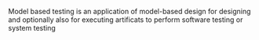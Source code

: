 Model based testing is an application of model-based design for designing and
optionally also for executing artificats to perform software testing or system testing

